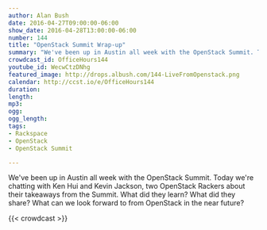 ```yaml
---
author: Alan Bush
date: 2016-04-27T09:00:00-06:00
show_date: 2016-04-28T13:00:00-06:00
number: 144
title: "OpenStack Summit Wrap-up"
summary: "We've been up in Austin all week with the OpenStack Summit. Today we're chatting with Ken Hui and Kevin Jackson, two OpenStack Rackers about their takeaways from the Summit. What did they learn? What did they share? What can we look forward to from OpenStack in the near future?"
crowdcast_id: OfficeHours144
youtube_id: WecwCtzDNhg
featured_image: http://drops.albush.com/144-LiveFromOpenstack.png
calendar: http://ccst.io/e/OfficeHours144
duration:
length:
mp3:
ogg:
ogg_length:
tags:
- Rackspace
- OpenStack
- OpenStack Summit

---
```

We've been up in Austin all week with the OpenStack Summit. Today we're chatting with Ken Hui and Kevin Jackson, two OpenStack Rackers about their takeaways from the Summit. What did they learn? What did they share? What can we look forward to from OpenStack in the near future?

<!--more-->

{{< crowdcast >}}
